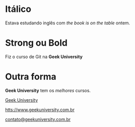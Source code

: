 # Itálico 

Estava estudando inglês com _the book is on the table_ ontem.

# Strong ou Bold 

Fiz o curso de Git na **Geek University**

# Outra forma 

__Geek University__ tem os *melhores* cursos.

[Geek University](https://www.geekuniversity.com.br "Website da Geek University")

<htts://www.geekuniversity.com.br>

<contato@geekuniversity.com.br>